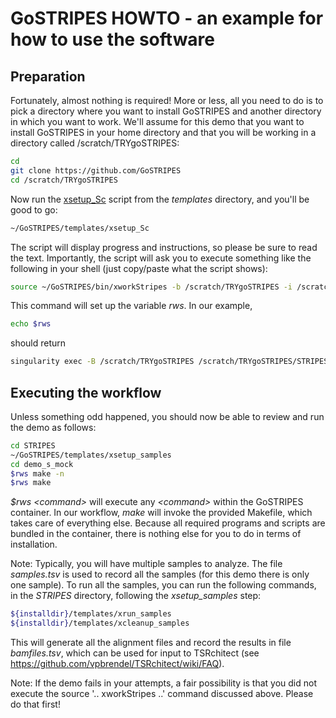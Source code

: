 # GoSTRIPES HOWTO - an example for how to use the software

## Preparation

Fortunately, almost nothing is required! More or less, all you need to do is
to pick a directory where you want to install GoSTRIPES and another directory
in which you want to work. We'll assume for this demo that you want to install
GoSTRIPES in your home directory and that you will be working in a directory
called /scratch/TRYgoSTRIPES:

```bash
cd
git clone https://github.com/GoSTRIPES
cd /scratch/TRYgoSTRIPES
```

Now run the [xsetup_Sc](./templates/xsetup_Sc) script from the _templates_
directory, and you'll be good to go:

```bash
~/GoSTRIPES/templates/xsetup_Sc
```

The script will display progress and instructions, so please be sure to read
the text. Importantly, the script will ask you to execute something like the
following in your shell (just copy/paste what the script shows):

```bash
source ~/GoSTRIPES/bin/xworkStripes -b /scratch/TRYgoSTRIPES -i /scratch/TRYgoSTRIPES/STRIPES/gostripes.simg
```

This command will set up the variable _rws_. In our example,

```bash
echo $rws
```
should return 

```bash
singularity exec -B /scratch/TRYgoSTRIPES /scratch/TRYgoSTRIPES/STRIPES/gostripes.simg
```

## Executing the workflow

Unless something odd happened, you should now be able to review and run the demo
as follows:

```bash
cd STRIPES
~/GoSTRIPES/templates/xsetup_samples
cd demo_s_mock
$rws make -n
$rws make
```

_$rws \<command\>_ will execute any _\<command\>_ within the GoSTRIPES
container. In our workflow, _make_ will invoke the provided Makefile, which
takes care of everything else. Because all required programs and scripts are
bundled in the container, there is nothing else for you to do in terms of
installation.

Note: Typically, you will have multiple samples to analyze. The file
_samples.tsv_ is used to record all the samples (for this demo there is only one
sample). To run all the samples, you can run the following commands, in the
_STRIPES_ directory, following the _xsetup\_samples_ step:

```bash
${installdir}/templates/xrun_samples
${installdir}/templates/xcleanup_samples
```

This will generate all the alignment files and record the results in file
_bamfiles.tsv_, which can be used for input to TSRchitect (see
https://github.com/vpbrendel/TSRchitect/wiki/FAQ).

Note: If the demo fails in your attempts, a fair possibility is that you did not
execute the source '.. xworkStripes ..' command discussed above. Please do that
first!

